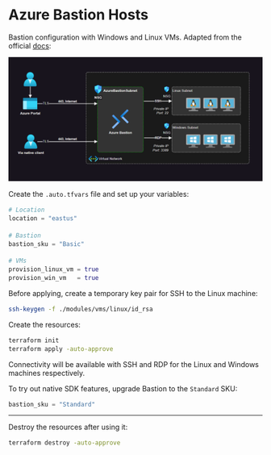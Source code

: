 # Azure Bastion Hosts

Bastion configuration with Windows and Linux VMs. Adapted from the official [docs][1]:

<img src=".assets/bastion.png" />

Create the `.auto.tfvars` file and set up your variables:

```terraform
# Location
location = "eastus"

# Bastion
bastion_sku = "Basic"

# VMs
provision_linux_vm = true
provision_win_vm   = true
```

Before applying, create a temporary key pair for SSH to the Linux machine:

```sh
ssh-keygen -f ./modules/vms/linux/id_rsa
```

Create the resources:

```sh
terraform init
terraform apply -auto-approve
```

Connectivity will be available with SSH and RDP for the Linux and Windows machines respectively.

To try out native SDK features, upgrade Bastion to the `Standard` SKU:

```terraform
bastion_sku = "Standard"
```

---

Destroy the resources after using it:

```sh
terraform destroy -auto-approve
```


[1]: https://learn.microsoft.com/en-us/azure/bastion/bastion-overview
